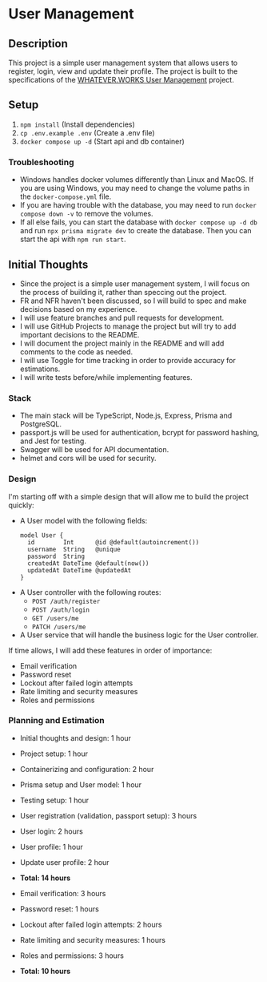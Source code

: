 # User Management

## Description
This project is a simple user management system that allows users to register, login, view and update their profile. The project is built to the specifications of the [WHATEVER.WORKS User Management](https://github.com/whatever-works-dev/user-management) project.

## Setup
1. `npm install` (Install dependencies)
2. `cp .env.example .env` (Create a .env file)
3. `docker compose up -d` (Start api and db container)

### Troubleshooting
* Windows handles docker volumes differently than Linux and MacOS. If you are using Windows, you may need to change the volume paths in the `docker-compose.yml` file.
* If you are having trouble with the database, you may need to run `docker compose down -v` to remove the volumes.
* If all else fails, you can start the database with `docker compose up -d db` and run `npx prisma migrate dev` to create the database. Then you can start the api with `npm run start`.

## Initial Thoughts
* Since the project is a simple user management system, I will focus on the process of building it, rather than speccing out the project.
* FR and NFR haven't been discussed, so I will build to spec and make decisions based on my experience.
* I will use feature branches and pull requests for development.
* I will use GitHub Projects to manage the project but will try to add important decisions to the README.
* I will document the project mainly in the README and will add comments to the code as needed.
* I will use Toggle for time tracking in order to provide accuracy for estimations.
* I will write tests before/while implementing features.

### Stack
* The main stack will be TypeScript, Node.js, Express, Prisma and PostgreSQL.
* passport.js will be used for authentication, bcrypt for password hashing, and Jest for testing.
* Swagger will be used for API documentation.
* helmet and cors will be used for security.

### Design
I'm starting off with a simple design that will allow me to build the project quickly:
* A User model with the following fields:
  ```
  model User {
    id        Int      @id @default(autoincrement())
    username  String   @unique
    password  String
    createdAt DateTime @default(now())
    updatedAt DateTime @updatedAt
  }
  ```
* A User controller with the following routes:
  * `POST /auth/register`
  * `POST /auth/login`
  * `GET /users/me`
  * `PATCH /users/me`
* A User service that will handle the business logic for the User controller.

If time allows, I will add these features in order of importance:
* Email verification
* Password reset
* Lockout after failed login attempts
* Rate limiting and security measures
* Roles and permissions

### Planning and Estimation
* Initial thoughts and design: 1 hour
* Project setup: 1 hour
* Containerizing and configuration: 2 hour
* Prisma setup and User model: 1 hour
* Testing setup: 1 hour
* User registration (validation, passport setup): 3 hours
* User login: 2 hours
* User profile: 1 hour
* Update user profile: 2 hour
* **Total: 14 hours**


* Email verification: 3 hours
* Password reset: 1 hours
* Lockout after failed login attempts: 2 hours
* Rate limiting and security measures: 1 hours
* Roles and permissions: 3 hours
* **Total: 10 hours**
